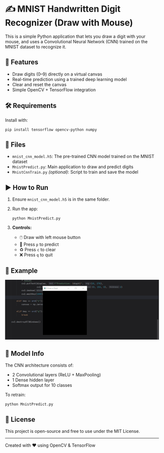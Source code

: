 
✍️ MNIST Handwritten Digit Recognizer (Draw with Mouse)
=======================================================

This is a simple Python application that lets you draw a digit with your mouse, and uses a Convolutional Neural Network (CNN) trained on the MNIST dataset to recognize it.

🧠 Features
-----------

*   Draw digits (0–9) directly on a virtual canvas
*   Real-time prediction using a trained deep learning model
*   Clear and reset the canvas
*   Simple OpenCV + TensorFlow integration

🛠 Requirements
---------------

Install with:

    pip install tensorflow opencv-python numpy

📁 Files
--------

*   `mnist_cnn_model.h5`: The pre-trained CNN model trained on the MNIST dataset
*   `MnistPredict.py`: Main application to draw and predict digits
*   `MnistCnnTrain.py` _(optional)_: Script to train and save the model

▶️ How to Run
-------------

1.  Ensure `mnist_cnn_model.h5` is in the same folder.
2.  Run the app:
    
        python MnistPredict.py
    
3.  **Controls:**
    *   🖱️ Draw with left mouse button
    *   🔮 Press `p` to predict
    *   ♻️ Press `c` to clear
    *   ❌ Press `q` to quit

🧪 Example
----------

![MNIST Prediction Demo](https://github.com/dxtaner/OpenCv-Examples/blob/main/CNN/MnistPredict.gif)


🧠 Model Info
-------------

The CNN architecture consists of:

*   2 Convolutional layers (ReLU + MaxPooling)
*   1 Dense hidden layer
*   Softmax output for 10 classes

To retrain:

    python MnistPredict.py

📜 License
----------

This project is open-source and free to use under the MIT License.

* * *

Created with ❤️ using OpenCV & TensorFlow
